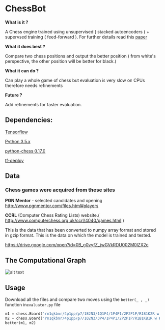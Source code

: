 # ChessBot

**What is it ?**

A Chess engine trained using unsupervised ( stacked autoencoders ) + supervsed training ( feed-forward ). For further details read this [ paper](http://www.cs.tau.ac.il/~wolf/papers/deepchess.pdf) 

**What it does best ?**

Compare two chess positions and output the better position ( from white's perspective, the other position will be better for black.)

**What it can do ?**

Can play a whole game of chess but evaluation is very slow on CPUs therefore needs refinements

**Future ?**

Add refinements for faster evaluation.

## Dependencies:

[Tensorflow](https://www.tensorflow.org/)

[Python 3.5.x](https://www.python.org/downloads/release/python-350/)

[ python-chess 0.17.0 ](http://python-chess.readthedocs.io/en/v0.17.0/ )

[ tf-deploy ]( https://github.com/riga/tfdeploy )

## Data

### Chess games were acquired from these sites

**PGN Mentor** - selected candidates and opening http://www.pgnmentor.com/files.html#players

**CCRL** (Computer Chess Rating Lists) website.( http://www.computerchess.org.uk/ccrl/4040/games.html )


This is the data that has been converted to numpy array format and stored in gzip format. This is the data on which the model is trained and tested.

https://drive.google.com/open?id=0B_g0vyfZ_jwGVkRDU002M0lZX2c

## The Computational Graph

![alt text](https://github.com/vajjhala/ChessBot/blob/master/graph.png)

## Usage

Download all the files and  compare two moves using the `better(_ , _)` function in`evaluator.py` file 

``` python
m1 = chess.Board('rn1qkbnr/4p1pp/p7/1B2N3/1Q1P4/1P4P1/2P2P1P/R1B1K2R w KQkq - 0 10') # FEN of move 1
m2 = chess.Board('rn1qkbnr/4p1pp/p7/1Q2N3/3P4/1P4P1/2P2P1P/R1B1KB1R w KQkq - 0 10') # FEN of move 2
better(m1, m2)
```
